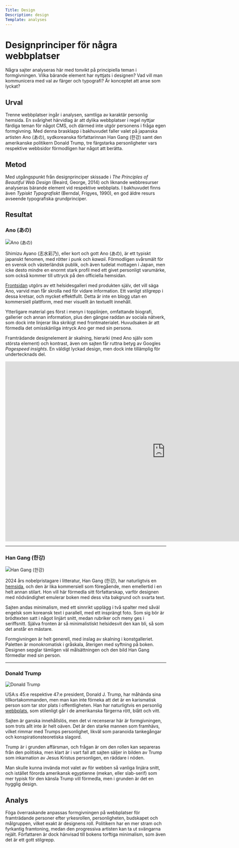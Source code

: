 ```yaml
---
Title: Design
Description: design
Template: analyses
---
```


Designprinciper för några webbplatser
=======================

Några sajter analyseras här med tonvikt på principiella teman i formgivningen. Vilka bärande element har nyttjats i designen? Vad vill man kommunicera med val av färger och typografi? Är konceptet att anse som lyckat?

Urval
-----------------------

Trenne webbplatser ingår i analysen, samtliga av karaktär personlig hemsida. En svårighet härvidlag är att dylika webbplatser i regel nyttjar färdiga teman för något CMS, och därmed inte utgör personens i fråga egen formgivning. Med denna brasklapp i bakhuvudet faller valet på japanska artisten Ano (あの), sydkoreanska författarinnan Han Gang (한강) samt den amerikanske politikern Donald Trump, tre färgstarka personligheter vars respektive webbsidor förmodligen har något att berätta.

Metod
-----------------------

Med utgångspunkt från designprinciper skissade i *The Principles of Beautiful Web Design* (Beaird, George, 2014) och liknande webbresurser analyseras bärande element vid respektive webbplats. I bakhuvudet finns även *Typiskt Typografiskt* (Berndal, Frigyes, 1990), en god äldre resurs avseende typografiska grundprinciper.

Resultat
-----------------------

### Ano (あの)

![Ano (あの)](%assets_url%/img/ano.avif)

Shimizu Ayano (志水彩乃), eller kort och gott Ano (あの), är ett typiskt japanskt fenomen, med rötter i punk och *kawaii*. Förmodligen svårsmält för en svensk och västerländsk publik, och även tudelat mottagen i Japan, men icke desto mindre en enormt stark profil med ett givet personligt varumärke, som också kommer till uttryck på den officiella hemsidan.

[Frontsidan](https://ano-official.com/) utgörs av ett helsidesgalleri med produkten själv, det vill säga Ano, varvid man får skrolla ned för vidare information. Ett vanligt stilgrepp i dessa kretsar, och mycket effektfullt. Detta är inte en blogg utan en kommersiell plattform, med mer visuellt än textuellt innehåll.

Ytterligare material ges först i menyn i topplinjen, omfattande biografi, gallerier och annan information, plus den gängse raddan av sociala nätverk, som dock inte linjerar lika skrikigt med frontmaterialet. Huvudsaken är att förmedla det omisskänliga intryck Ano ger med sin persona.

Framträdande designelement är skalning, hierarki (med Ano själv som största element) och kontrast, även om sajten får ruttna betyg av Googles *Pagespeed insights*. En väldigt lyckad design, men dock inte tillämplig för undertecknads del.

<div class="video">
    <iframe width="1000" height="562" src="https://www.youtube.com/embed/nC5c9aW1mbI" title="YouTube video player" allow="accelerometer; clipboard-write; encrypted-media; gyroscope" style="border: none;"></iframe>
</div>

--- 

### Han Gang (한강)

![Han Gang (한강)](%assets_url%/img/han-gang.avif)

2024 års nobelpristagare i litteratur, Han Gang (한강), har naturligtvis en [hemsida](https://han-kang.net/), och den är lika kommersiell som föregående, men emellertid i en helt annan stilart. Hon vill här förmedla sitt författarskap, varför designen med nödvändighet emulerar boken med dess vita bakgrund och svarta text.

Sajten andas minimalism, med ett sinnrikt upplägg i två spalter med såväl engelsk som koreansk text i parallell, med ett insprängt foto. Som sig bör är brödtexten satt i något linjärt snitt, medan rubriker och meny ges i seriffsnitt. Själva fronten är så minimalistiskt helsidesvit den kan bli, så som det anstår en mästare.

Formgivningen är helt generell, med inslag av skalning i konstgalleriet. Paletten är monokromatisk i gråskala, återigen med syftning på boken. Designen sepglar tämligen väl målsättningen och den bild Han Gang förmedlar med sin person.

---

### Donald Trump

![Donald Trump](%assets_url%/img/donald-trump.avif)

USA:s 45:e respektive 47:e president, Donald J. Trump, har måhända sina tillkortakommanden, men man kan inte förneka att det är en karismatisk person som tar stor plats i offentligheten. Han har naturligtvis en personlig [webbplats](https://www.donaldjtrump.com/), som stilenligt går i de amerikanska färgerna rött, blått och vitt.

Sajten är ganska innehållslös, men det vi recenserar här är formgivningen, som trots allt inte är helt oäven. Det är den starke mannen som framhävs, vilket rimmar med Trumps personlighet, likväl som paranoida tankegångar och konspirationsteoretiska slagord.

Trump är i grunden affärsman, och frågan är om den rollen kan separeras från den politiska, men klart är i vart fall att sajten säljer in bilden av Trump som inkarnation av Jesus Kristus personligen, en räddare i nöden.

Man skulle kunna invända mot valet av för webben så vanliga linjära snitt, och istället förorda amerikansk egyptienne (mekan, eller slab-serif) som mer typisk för den känsla Trump vill förmedla, men i grunden är det en hygglig design.

Analys
-----------------------

Föga överraskande anpassas formgivningen på webbplatser för framträdande personer efter yrkesrollen, personligheten, budskapet och målgruppen, vilket exakt är designens roll. Politikern har en mer stram och fyrkantig framtoning, medan den progressiva artisten kan ta ut svängarna rejält. Författaren är dock hänvisad till bokens torftiga minimalism, som även det är ett gott stilgrepp.
